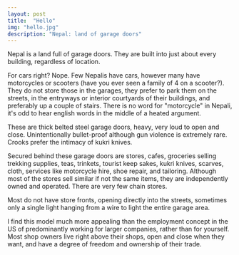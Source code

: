 ```yaml
---
layout: post
title:  "Hello"
img: "hello.jpg"
description: "Nepal: land of garage doors"
---
```


Nepal is a land full of garage doors. They are built into just about every building, regardless of location. 

For cars right? Nope. Few Nepalis have cars, however many have motorcycles or scooters (have you ever seen a family of 4 on a scooter?). They do not store those in the garages, they prefer to park them on the streets, in the entryways or interior courtyards of their buildings, and preferably up a couple of stairs. There is no word for "motorcycle" in Nepali, it's odd to hear english words in the middle of a heated argument.   

These are thick belted steel garage doors, heavy, very loud to open and close. Unintentionally bullet-proof although gun violence is extremely rare. Crooks prefer the intimacy of kukri knives.

Secured behind these garage doors are stores, cafes, groceries selling trekking supplies, teas, trinkets, tourist keep sakes, kukri knives, scarves, cloth, services like motorcycle hire, shoe repair, and tailoring. Although most of the stores sell similar if not the same items, they are independently owned and operated. There are very few chain stores. 

Most do not have store fronts, opening directly into the streets, sometimes only a single light hanging from a wire to light the entire garage area.   

I find this model much more appealing than the employment concept in the US of predominantly working for larger companies, rather than for yourself. Most shop owners live right above their shops, open and close when they want, and have a degree of freedom and ownership of their trade. 
